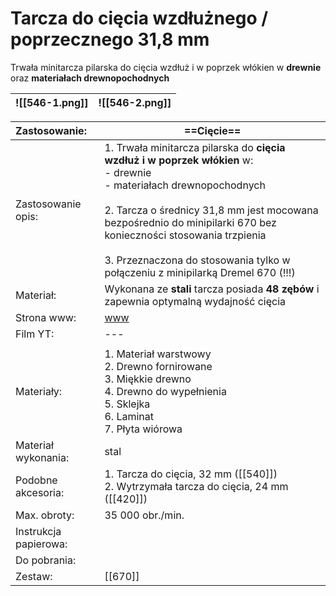 # Tarcza do cięcia wzdłużnego / poprzecznego 31,8 mm

Trwała minitarcza pilarska do cięcia wzdłuż i w poprzek włókien w **drewnie** oraz **materiałach drewnopochodnych**


| ![[546-1.png]] | ![[546-2.png]] |
| -------------- | -------------- |

| Zastosowanie:         | ==Cięcie==                                                                                                                                                                                                                                                                                                                                          |
| :-------------------- | --------------------------------------------------------------------------------------------------------------------------------------------------------------------------------------------------------------------------------------------------------------------------------------------------------------------------------------------------- |
| Zastosowanie opis:    | 1. Trwała minitarcza pilarska do **cięcia wzdłuż i w poprzek włókien** w:<br>    - drewnie<br>    - materiałach drewnopochodnych<br><br>2. Tarcza o średnicy 31,8 mm jest mocowana bezpośrednio do minipilarki 670 bez konieczności stosowania trzpienia<br><br>3. Przeznaczona do stosowania tylko w połączeniu z minipilarką Dremel 670 (!!!)<br> |
| Materiał:             | Wykonana ze **stali** tarcza posiada **48 zębów** i zapewnia optymalną wydajność cięcia                                                                                                                                                                                                                                                             |
| Strona www:           | [www](https://www.dremel.com/pl/pl/p/tarcza-do-ciecia-wzdluznego-poprzecznego-318-mm-26150546jb)                                                                                                                                                                                                                                                    |
| Film YT:              | ---                                                                                                                                                                                                                                                                                                                                                 |
|                       |                                                                                                                                                                                                                                                                                                                                                     |
| Materiały:            | 1. Materiał warstwowy<br>2. Drewno fornirowane<br>3. Miękkie drewno<br>4. Drewno do wypełnienia<br>5. Sklejka<br>6. Laminat<br>7. Płyta wiórowa                                                                                                                                                                                                     |
| Materiał wykonania:   | stal                                                                                                                                                                                                                                                                                                                                                |
| Podobne akcesoria:    | 1. Tarcza do cięcia, 32 mm ([[540]])<br>2. Wytrzymała tarcza do cięcia, 24 mm ([[420]])                                                                                                                                                                                                                                                             |
| Max. obroty:          | 35 000 obr./min.                                                                                                                                                                                                                                                                                                                                    |
| Instrukcja papierowa: |                                                                                                                                                                                                                                                                                                                                                     |
| Do pobrania:          |                                                                                                                                                                                                                                                                                                                                                     |
| Zestaw:               | [[670]]                                                                                                                                                                                                                                                                                                                                             |
